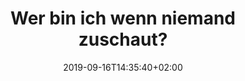 ---
title: "Wer bin ich wenn niemand zuschaut?"
date: 2019-09-16T14:35:40+02:00
draft: true
tags: []
---